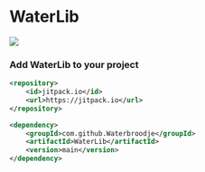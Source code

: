 # WaterLib

![](https://img.shields.io/badge/version-1.0-blue.svg)

### Add WaterLib to your project

```xml
<repository>
    <id>jitpack.io</id>
    <url>https://jitpack.io</url>
</repository>
```

```xml
<dependency>
    <groupId>com.github.Waterbroodje</groupId>
    <artifactId>WaterLib</artifactId>
    <version>main</version>
</dependency>
```
